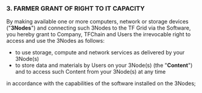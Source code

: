 ### 3. FARMER GRANT OF RIGHT TO IT CAPACITY

By making available one or more computers, network or storage devices ("**3Nodes**") and connecting such 3Nodes to the TF Grid via the Software, you hereby grant to Company, TFChain and Users the irrevocable right to access and use the 3Nodes as follows:

- to use storage, compute and network services as delivered by your 3Node(s)
- to store data and materials by Users on your 3Node(s) (the "**Content**") and to access such Content from your 3Node(s) at any time

in accordance with the capabilities of the software installed on the 3Nodes;

